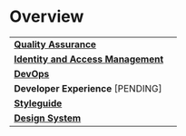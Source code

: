 # Overview

<!--Writerside adds this topic when you create a new documentation project.
You can use it as a sandbox to play with Writerside features, and remove it from the TOC when you don't need it anymore.-->

|                                                                             |     |
| --------------------------------------------------------------------------- | --- |
| **[Quality Assurance](https://kurocado-studio.github.io/qa)**               |     |
| **[Identity and Access Management](https://kurocado-studio.github.io/iam)** |     |
| **[DevOps](https://kurocado-studio.github.io/dev-ops)**                     |     |
| **Developer Experience** [PENDING]                                          |     |
| **[Styleguide](https://kurocado-studio.github.io/styleguide)**              |     |
| **[Design System](https://kurocado-studio.github.io/design-system)**        |     |
